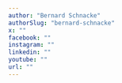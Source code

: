 ```yaml
---
author: "Bernard Schnacke"
authorSlug: "bernard-schnacke"
x: ""
facebook: ""
instagram: ""
linkedin: ""
youtube: ""
url: ""
---
```

